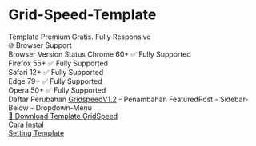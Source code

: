 # Grid-Speed-Template  
Template Premium Gratis. Fully Responsive    
🌐 Browser Support  
  Browser	Version	Status
Chrome	60+	✅ Fully Supported  
Firefox	55+	✅ Fully Supported  
Safari	12+	✅ Fully Supported  
Edge	79+	✅ Fully Supported  
Opera	50+	✅ Fully Supported  
Daftar Perubahan   [GridspeedV1.2](https://github.com/Sutrisnot/Grid-Speed-Template/blob/main/Gridspeed.V1.2.xml)      - Penambahan FeaturedPost      - Sidebar-Below      - Dropdown-Menu  
[🔄 Download Template GridSpeed](https://github.com/Sutrisnot/Grid-Speed-Template/archive/refs/heads/main.zip)  
[Cara Instal](https://www.inteknologi.com/2025/10/cara-instal-template-gridspeed-pada.html)  
[Setting Template](#)  

